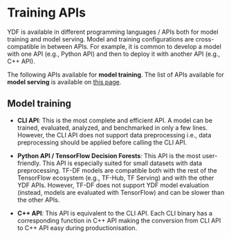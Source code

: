 # Training APIs

YDF is available in different programming languages / APIs both for model
training and model serving. Model and training configurations are
cross-compatible in between APIs. For example, it is common to develop a model
with one API (e.g., Python API) and then to deploy it with another API (e.g.,
C++ API).

The following APIs available for **model training**. The list of APIs available
for **model serving** is available on [this page](serving_apis).

## Model training

-   **CLI API**: This is the most complete and efficient API. A model can be
    trained, evaluated, analyzed, and benchmarked in only a few lines. However,
    the CLI API does not support data preprocessing i.e., data preprocessing
    should be applied before calling the CLI API.

-   **Python API / TensorFlow Decision Forests**: This API is the most
    user-friendly. This API is especially suited for small datasets with data
    preprocessing. TF-DF models are compatible both with the rest of the
    TensorFlow ecosystem (e.g., TF-Hub, TF Serving) and with the other YDF APIs.
    However, TF-DF does not support YDF model evaluation (instead, models are
    evaluated with TensorFlow) and can be slower than the other APIs.

-   **C++ API**: This API is equivalent to the CLI API. Each CLI binary has a
    corresponding function in C++ API making the conversion from CLI API to C++
    API easy during productionisation.
